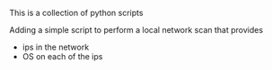 This is a collection of python scripts 

Adding a simple script to perform a local network scan that provides 
- ips in the network
- OS on each of the ips
